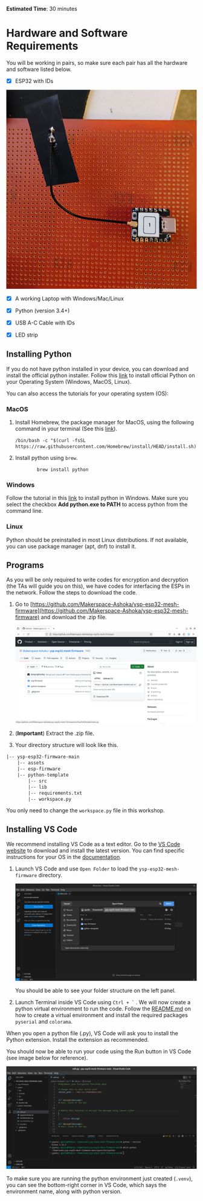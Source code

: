**Estimated Time**: $30$ minutes

# Hardware and Software Requirements

You will be working in pairs, so make sure each pair has all the
hardware and software listed below.

- [x] ESP32 with IDs

![](./assets/esp32_pic.jpg)

- [x] A working Laptop with Windows/Mac/Linux

- [x] Python (version 3.4+)

- [x] USB A-C Cable with IDs

- [x] LED strip

## Installing Python

If you do not have python installed in your device, you can download and
install the official python installer. Follow this [
link](https://www.python.org/downloads/) to install official Python on
your Operating System (Windows, MacOS, Linux).

You can also access the tutorials for your operating system (OS):

### MacOS

1.  Install Homebrew, the package manager for MacOS, using the following command in your terminal (See this [link](https://brew.sh/)).

		/bin/bash -c "$(curl -fsSL https://raw.githubusercontent.com/Homebrew/install/HEAD/install.sh)"

2.  Install python using `brew`.

                brew install python

### Windows

Follow the tutorial in this [link](https://www.digitalocean.com/community/tutorials/install-python-windows-10) to install python in Windows. Make sure you select the checkbox **Add python.exe to PATH** to access python from the command line.

### Linux

Python should be preinstalled in most Linux distributions. If not
available, you can use package manager (apt, dnf) to install it.

## Programs

As you will be only required to write codes for encryption and
decryption (the TAs will guide you on this), we have codes for
interfacing the ESPs in the network. Follow the steps to download the
code.

1.  Go to [https://github.com/Makerspace-Ashoka/ysp-esp32-mesh-firmware](https://github.com/Makerspace-Ashoka/ysp-esp32-mesh-firmware) and download the .zip file.
	
	![](./assets/ysp_firmware.png)

2.  (**Important**) Extract the .zip file.

3.  Your directory structure will look like this.
```
|-- ysp-esp32-firmware-main
	|-- assets
 	|-- esp-firmware
  	|-- python-template
	  	|-- src
      	|-- lib
      	|-- requirements.txt
     	|-- workspace.py
```

 You only need to change the `workspace.py` file in this workshop.

## Installing VS Code

We recommend installing VS Code as a text editor. Go to the [VS Code website](https://code.visualstudio.com/) to download and install the
latest version. You can find specific instructions for your OS in the
[documentation](https://code.visualstudio.com/docs/setup/setup-overview).

1.  Launch VS Code and use `Open Folder` to load the
    `ysp-esp32-mesh-firmware` directory.
	
	![](./assets/vs_code_folder.png)

    You should be able to see your folder structure on the left panel.

2.  Launch Terminal inside VS Code using `` Ctrl + ` `` . We will now create a python virtual environment to run the code. Follow the [README.md](https://github.com/Makerspace-Ashoka/ysp-esp32-mesh-firmware/blob/main/README.md) on how to create a virtual environment and install the required packages `pyserial` and `colorama`.

When you open a python file (.py), VS Code will ask you to install the Python extension. Install the extension as recommended.

You should now be able to run your code using the Run button in VS Code (see image below for reference).

![](./assets/vscode-run-code.png)

To make sure you are running the python environment just created
(`.venv`), you can see the bottom-right corner in VS Code, which says the environment name, along with python version.
